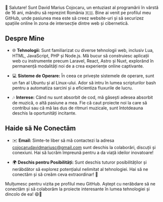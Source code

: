 👋 Salutare! Sunt David Marius Cojocaru, un entuziast al programării în vârstă de 16 ani, mândru să reprezint România 🇷🇴. Bine ai venit pe profilul meu GitHub, unde pasiunea mea este să creez website-uri și să securizez spațiile online în zona de intersecție dintre web și cibernetică.

## Despre Mine

- 🌐 **Tehnologii:** Sunt familiarizat cu diverse tehnologii web, inclusiv Lua, HTML, JavaScript, PHP și Node.js. Mă bucur să construiesc aplicații web cu instrumente precum Laravel, React, Astro și Nuxt, explorând în permanență modalități noi de a crea experiențe online captivante.

- 💻 **Sisteme de Operare:** În ceea ce privește sistemele de operare, sunt un fan al Ubuntu și al Linux-ului. Ador să intru în lumea scripturilor bash pentru a automatiza sarcini și a eficientiza fluxurile de lucru.

- 🎶 **Interese:** Când nu sunt absorbit de cod, mă găsești adesea absorbit de muzică, o altă pasiune a mea. Fie că caut proiecte noi la care să contribui sau că mă las dus de ritmuri muzicale, sunt întotdeauna deschis la oportunități incitante.

## Haide să Ne Conectăm

- ✉️ **Email:** Simte-te liber să mă contactezi la adresa cojocarudavidmariusc@gmail.com sunt deschis la colaborări, discuții și conexiuni. Hai să lucrăm împreună pentru a da viață ideilor inovatoare!

- 🌍 **Deschis pentru Posibilități:** Sunt deschis tuturor posibilităților și nerăbdător să explorez potențialul nelimitat al tehnologiei. Hai să ne conectăm și să creăm ceva extraordinar! 🔗

Mulțumesc pentru vizita pe profilul meu GitHub. Aștept cu nerăbdare să ne conectăm și să colaborăm la proiecte interesante în lumea tehnologiei și dincolo de ea! 😄🚀
